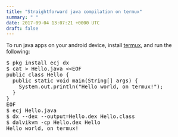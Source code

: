 ```yaml
---
title: "Straightforward java compilation on termux"
summary: " "
date: 2017-09-04 13:07:21 +0000 UTC
draft: false
---
```

To run java apps on your android device, install <a href="https://termux.com/" target="_blank" rel="noopener">termux</a>, and run the following:
<pre>$ pkg install ecj dx
$ cat &gt; Hello.java &lt;&lt;EOF
public class Hello {
  public static void main(String[] args) {
    System.out.println("Hello world, on termux!");
  }
}
EOF
$ ecj Hello.java
$ dx --dex --output=Hello.dex Hello.class
$ dalvikvm -cp Hello.dex Hello
Hello world, on termux!
</pre>

